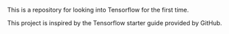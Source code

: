 This is a repository for looking into Tensorflow for the first time.

This project is inspired by the Tensorflow starter guide provided by GitHub.
